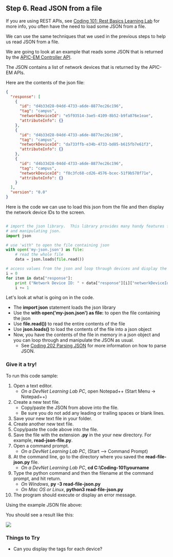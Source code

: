 ## Step 6. Read JSON from a file 
If you are using REST APIs, see [Coding 101: Rest Basics Learning Lab](/#/labs/coding-101-rest-basics/step/1) for more info, you often have the need to load some JSON from a file.

We can use the same techniques that we used in the previous steps to help us read JSON from a file.

We are going to look at an example that reads some JSON that is returned by the [APIC-EM Controller API](https://developer.cisco.com/site/apic-em/).

The JSON contains a list of network devices that is returned by the APIC-EM APIs.

Here are the contents of the json file:

```json
{
  "response": [
    {
      "id": "d4b33d28-04dd-4733-a6de-8877ec26c196",
      "tag": "campus",
      "networkDeviceId": "e5f93514-3ae5-4109-8b52-b9fa876e1eae",
      "attributeInfo": {}
    },
    {
      "id": "d4b33d28-04dd-4733-a6de-8877ec26c196",
      "tag": "campus",
      "networkDeviceId": "da733ffb-e34b-4733-bd85-b615fb7e61f3",
      "attributeInfo": {}
    },
    {
      "id": "d4b33d28-04dd-4733-a6de-8877ec26c196",
      "tag": "campus",
      "networkDeviceId": "f8c3fc68-cd26-4576-bcec-51f9b578f71e",
      "attributeInfo": {}
    }
  ],
  "version": "0.0"
}

```

Here is the code we can use to load this json from the file and then display the network device IDs to the screen.

```python

# import the json library.  This library provides many handy features for formatting, displaying
# and manipulating json.
import json

# use 'with" to open the file containing json
with open('my-json.json') as file:
    # read the whole file
    data = json.loads(file.read())

# access values from the json and loop through devices and display the network device id
i = 0
for item in data["response"]:
    print ("Network Device ID: " + data["response"][i]["networkDeviceId"])
    i += 1

```

Let's look at what is going on in the code.

* The **import json** statement loads the json library
* Use the **with open('my-json.json') as file:** to open the file containing the json
* Use **file.read())** to read the entire contents of the file
* Use **json.loads()** to load the contents of the file into a json object
* Now, you have the contents of the file in memory in a json object and you can loop through and manipulate the JSON as usual.
    * See [Coding 202 Parsing JSON](/#/labs/coding-202-parsing-json/step/1) for more information on how to parse JSON.
    
### Give it a try!

To run this code sample:
1. Open a text editor. 
    * *On a DevNet Learning Lab PC*, open Notepad++ (Start Menu -> Notepad++)
2. Create a new text file.
    * Copy/paste the JSON from above into the file.
    * Be sure you do not add any leading or trailing spaces or blank lines.
3. Save your new text file in your folder.
4. Create another new text file.
5. Copy/paste the code above into the file.
6. Save the file with the extension **.py** in the your new directory.  For example, **read-json-file.py**.
7. Open a command prompt.
    * *On a DevNet Learning Lab PC*, (Start --> Command Prompt)
8. At the command line, go to the directory where you saved the **read-file-json.py** file.
    * *On a DevNet Learning Lab PC*, **cd C:\Coding-101\yourname**
9. Type the python command and then the filename at the command prompt, and hit return.
    * *On Windows*, **py -3 read-file-json.py**
    * *On Mac OS or Linux*, **python3 read-file-json.py**
10. The program should execute or display an error message.

Using the example JSON file above:

You should see a result like this:

![](/posts/files/coding-201-reading-a-file/step6-results.jpg)

### Things to Try
* Can you display the tags for each device?

